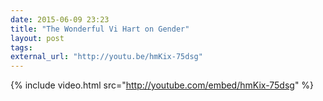 ```yaml
---
date: 2015-06-09 23:23
title: "The Wonderful Vi Hart on Gender"
layout: post
tags:
external_url: "http://youtu.be/hmKix-75dsg"
---
```

{% include video.html src="http://youtube.com/embed/hmKix-75dsg" %}
